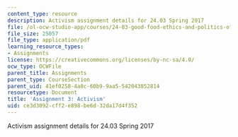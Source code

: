 ```yaml
---
content_type: resource
description: Activism assignment details for 24.03 Spring 2017
file: /ol-ocw-studio-app/courses/24-03-good-food-ethics-and-politics-of-food-spring-2017/ce3d3092cff2e898be6d32da17d4f352_24.03_Assignment_on_Activism.pdf
file_size: 25057
file_type: application/pdf
learning_resource_types:
- Assignments
license: https://creativecommons.org/licenses/by-nc-sa/4.0/
ocw_type: OCWFile
parent_title: Assignments
parent_type: CourseSection
parent_uid: 41ef0258-4a8c-60b9-9aa5-542043852814
resourcetype: Document
title: 'Assignment 3: Activism'
uid: ce3d3092-cff2-e898-be6d-32da17d4f352
---
```

Activism assignment details for 24.03 Spring 2017